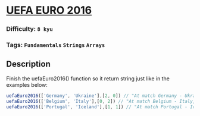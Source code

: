 # [UEFA EURO 2016](https://www.codewars.com/kata/57613fb1033d766171000d60)

### Difficulty: `8 kyu`

### Tags: `Fundamentals` `Strings` `Arrays`

## Description

Finish the uefaEuro2016() function so it return string just like in the examples below:

```js
uefaEuro2016(['Germany', 'Ukraine'],[2, 0]) // "At match Germany - Ukraine, Germany won!"
uefaEuro2016(['Belgium', 'Italy'],[0, 2]) // "At match Belgium - Italy, Italy won!"
uefaEuro2016(['Portugal', 'Iceland'],[1, 1]) // "At match Portugal - Iceland, teams played draw."
```